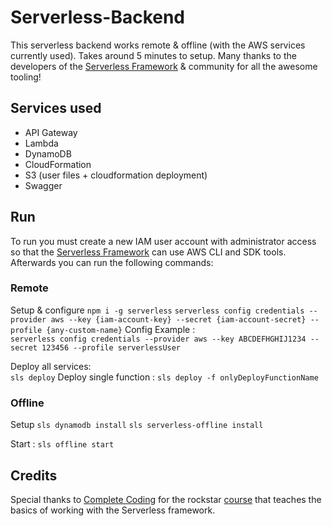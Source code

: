 #  Serverless-Backend
This serverless backend works remote & offline (with the AWS services currently used). Takes around 5 minutes to setup. Many thanks to the developers of the [Serverless Framework](https://www.serverless.com/) & community for all the awesome tooling!

##  Services used
- API Gateway
- Lambda
- DynamoDB
- CloudFormation
- S3 (user files + cloudformation deployment)
- Swagger 


##  Run 
To run you must create a new IAM user account with administrator access so that the [Serverless Framework](https://www.serverless.com/) can use AWS CLI and SDK tools. Afterwards you can run the following commands:

### **Remote**
Setup & configure
`npm i -g serverless`
`serverless config credentials --provider aws --key {iam-account-key} --secret {iam-account-secret} --profile {any-custom-name}`
Config Example :  
`serverless config credentials --provider aws --key ABCDEFHGHIJ1234 --secret 123456 --profile serverlessUser`

Deploy all services:  
`sls deploy`
Deploy single function : 
`sls deploy -f onlyDeployFunctionName`

### **Offline**
Setup
`sls dynamodb install`
`sls serverless-offline install`

Start :  `sls offline start`

## Credits
Special thanks to [Complete Coding](https://www.youtube.com/channel/UC8uBP0Un18DJAnWjm1CPqBg) for the rockstar [course](https://www.youtube.com/channel/UC8uBP0Un18DJAnWjm1CPqBg) that teaches the basics of working with the Serverless framework.
